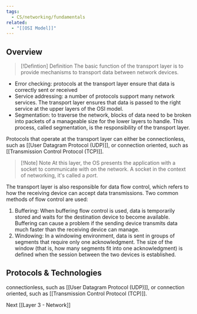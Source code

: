 ```yaml
---
tags:
  - CS/networking/fundamentals
related:
  - "[[OSI Model]]"
---
```


## Overview


> [!Defintion] Definition
> The basic function of the transport layer is to provide mechanisms to transport data between network devices.

- Error checking: protocols at the transport layer ensure that data is correctly sent or received
- Service addressing: a number of protocols support many network services. The transport layer ensures that data is passed to the right service at the upper layers of the OSI model.
- Segmentation: to traverse the network, blocks of data need to be broken into packets of a manageable size for the lower layers to handle. This process, called segmentation, is the responsibility of the transport layer.

Protocols that operate at the transport layer can either be connectionless, such as [[User Datagram Protocol (UDP)]], or connection oriented, such as [[Transmission Control Protocol (TCP)]]. 


> [!Note] Note
> At this layer, the OS presents the application with a socket to communicate with on the network. A socket in the context of networking, it's called a *port*.

The transport layer is also responsible for data flow control, which refers to how the receiving device can accept data transmissions. Two common methods of flow control are used:

1. Buffering: When buffering flow control is used, data is temporarily stored and waits for the destination device to become available. Buffering can cause a problem if the sending device transmits data much faster than the receiving device can manage.
2. Windowing: In a windowing environment, data is sent in groups of segments that require only one acknowledgment. The size of the window (that is, how many segments fit into one acknowledgment) is defined when the session between the two devices is established.


## Protocols & Technologies

connectionless, such as [[User Datagram Protocol (UDP)]], or connection oriented, such as [[Transmission Control Protocol (TCP)]].

Next [[Layer 3 - Network]]